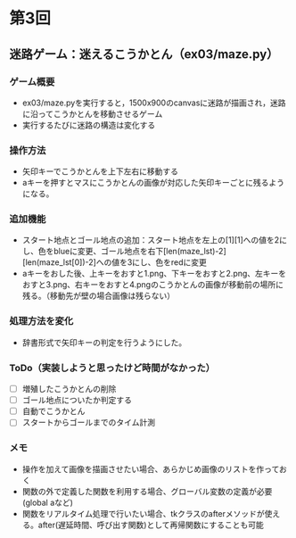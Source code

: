 # 第3回
## 迷路ゲーム：迷えるこうかとん（ex03/maze.py）
### ゲーム概要
- ex03/maze.pyを実行すると，1500x900のcanvasに迷路が描画され，迷路に沿ってこうかとんを移動させるゲーム
- 実行するたびに迷路の構造は変化する
### 操作方法
- 矢印キーでこうかとんを上下左右に移動する
- aキーを押すとマスにこうかとんの画像が対応した矢印キーごとに残るようになる。
### 追加機能
- スタート地点とゴール地点の追加：スタート地点を左上の[1][1]への値を2にし、色をblueに変更、ゴール地点を右下[len(maze_lst)-2][len(maze_lst[0])-2]への値を3にし、色をredに変更
- aキーをおした後、上キーをおすと1.png、下キーをおすと2.png、左キーをおすと3.png、右キーをおすと4.pngのこうかとんの画像が移動前の場所に残る。（移動先が壁の場合画像は残らない）

### 処理方法を変化
- 辞書形式で矢印キーの判定を行うようにした。

### ToDo（実装しようと思ったけど時間がなかった）
- [ ] 増殖したこうかとんの削除
- [ ] ゴール地点についたか判定する
- [ ] 自動でこうかとん
- [ ] スタートからゴールまでのタイム計測
### メモ
- 操作を加えて画像を描画させたい場合、あらかじめ画像のリストを作っておく
- 関数の外で定義した関数を利用する場合、グローバル変数の定義が必要(global aなど)
- 関数をリアルタイム処理で行いたい場合、tkクラスのafterメソッドが使える。after(遅延時間、呼び出す関数)として再帰関数にすることも可能
